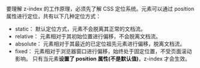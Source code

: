 要理解 z-index 的工作原理，必须先了解 CSS 定位系统。元素可以通过 position 属性进行定位，共有以下几种定位方式：

 * static： 默认定位方式，元素不会脱离其正常的文档流。
 * relative： 元素相对于其初始位置进行偏移，不会脱离文档流。
 * absolute： 元素相对于其最近的已定位祖先元素进行偏移，脱离文档流。
 * fixed： 元素相对于浏览器窗口进行偏移，始终处于固定位置，不受页面滚动影响。
只有当元素**设置了 position 属性(不是默认值)**，z-index 才会生效。